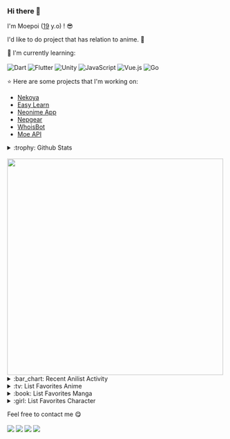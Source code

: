 ### Hi there 👋

I'm Moepoi ([19](https://github.com/moepoi/moepoi/commit/c15e0dc41a58149d47f7813f145259151a2a73c7) y.o) ! :sunglasses:

I'd like to do project that has relation to anime. :ghost:

:page_with_curl: I'm currently learning:
<br><br>
![Dart](https://img.shields.io/badge/dart-%230175C2.svg?style=for-the-badge&logo=dart&logoColor=white)
![Flutter](https://img.shields.io/badge/Flutter-%2302569B.svg?style=for-the-badge&logo=Flutter&logoColor=white)
![Unity](https://img.shields.io/badge/unity-%23000000.svg?style=for-the-badge&logo=unity&logoColor=white)
![JavaScript](https://img.shields.io/badge/javascript-%23323330.svg?style=for-the-badge&logo=javascript&logoColor=%23F7DF1E)
![Vue.js](https://img.shields.io/badge/vuejs-%2335495e.svg?style=for-the-badge&logo=vuedotjs&logoColor=%234FC08D)
![Go](https://img.shields.io/badge/go-%2300ADD8.svg?style=for-the-badge&logo=go&logoColor=white)

:star: Here are some projects that I'm working on:
- [Nekoya](https://github.com/Nekoya-Site)
- [Easy Learn](https://github.com/Easy-Learn/App/releases/tag/v1.0.1)
- [Neonime App](https://install.appcenter.ms/users/moepoi/apps/neonime/distribution_groups/public)
- [Nepgear](https://t.me/NepgearBot)
- [WhoisBot](https://t.me/WhoisBot)
- [Moe API](https://beta.moe.team)

<details>
<summary>:trophy: Github Stats</summary>
<img src="https://bad-apple-github-readme.vercel.app/api?show_bg=1&username=moepoi">
<img src="https://github-profile-trophy.vercel.app/?username=moepoi">
</details>

<br>

<img src="https://img.anili.st/user/161753" width="500">

<details>
<summary>:bar_chart: Recent Anilist Activity</summary>
  
<!-- anilist_activity starts -->
* [plans to watch None](https://anilist.co/activity/458723446) of [Dungeon ni Deai wo Motomeru no wa Machigatteiru Darou ka IV: Fuka Shou Yakusai-hen](https://anilist.co/anime/155211)
* [watched episode 100](https://anilist.co/activity/458683424) of [Yao Shen Ji 5](https://anilist.co/anime/139986)
* [watched episode 30](https://anilist.co/activity/458683409) of [Tunshi Xingkong 2](https://anilist.co/anime/134283)
* [watched episode 1](https://anilist.co/activity/458423394) of [Shinobi no Ittoki](https://anilist.co/anime/145604)
* [watched episode 1](https://anilist.co/activity/458367047) of [Tensei Shitara Ken Deshita](https://anilist.co/anime/139587)
* [watched episode 220](https://anilist.co/activity/458344774) of [Ling Jian Zun 4](https://anilist.co/anime/120272)
* [watched episode 29](https://anilist.co/activity/458304059) of [Jidao Long Shen](https://anilist.co/anime/149095)
* [watched episode 15](https://anilist.co/activity/458241558) of [Utawarerumono: Futari no Hakuoro](https://anilist.co/anime/112640)
* [watched episode 17](https://anilist.co/activity/458235664) of [Wan Jie Duzun 2](https://anilist.co/anime/153777)
* [completed None](https://anilist.co/activity/458235503) of [Wushen Zhuzai](https://anilist.co/anime/117168)
<!-- anilist_activity ends -->

</details>

<details>
<summary>:tv: List Favorites Anime</summary>
  
<!-- favorites_anime starts -->
* [Ze Tian Ji](https://anilist.co/anime/101409)
* [Ze Tian Ji 2](https://anilist.co/anime/102165)
* [Ze Tian Ji 3](https://anilist.co/anime/102166)
* [Ze Tian Ji 4](https://anilist.co/anime/108986)
* [Ze Tian Ji 5](https://anilist.co/anime/115839)
* [Toaru Majutsu no Index](https://anilist.co/anime/4654)
* [Toaru Majutsu no Index II](https://anilist.co/anime/8937)
* [Toaru Majutsu no Index III](https://anilist.co/anime/100185)
* [Toaru Kagaku no Railgun](https://anilist.co/anime/6213)
* [Toaru Kagaku no Railgun S](https://anilist.co/anime/16049)
* [Toaru Kagaku no Railgun T](https://anilist.co/anime/104462)
* [Ling Jian Zun](https://anilist.co/anime/107882)
* [Ling Jian Zun 2](https://anilist.co/anime/116137)
* [Ling Jian Zun 3](https://anilist.co/anime/116138)
* [Ling Jian Zun 4](https://anilist.co/anime/120272)
* [Doupo Cangqiong](https://anilist.co/anime/102464)
* [Doupo Cangqiong 2](https://anilist.co/anime/102463)
* [Doupo Cangqiong 3](https://anilist.co/anime/104922)
* [World Trigger](https://anilist.co/anime/20729)
* [World Trigger 2](https://anilist.co/anime/114087)
* [Mahouka Koukou no Rettousei](https://anilist.co/anime/20458)
* [Mahouka Koukou no Rettousei: Raihousha-hen](https://anilist.co/anime/112300)
* [Tong Ling Fei](https://anilist.co/anime/99935)
* [Shu Ling Ji](https://anilist.co/anime/119945)
* [Quanzhi Fashi](https://anilist.co/anime/99200)
<!-- favorites_anime ends -->

</details>

<details>
<summary>:book: List Favorites Manga</summary>
  
<!-- favorites_manga starts -->
<!-- favorites_manga ends -->

</details>

<details>
<summary>:girl: List Favorites Character</summary>
  
<!-- favorites_characters starts -->
* [Mukuro Hoshimiya](https://anilist.co/character/157109)
* [Yor Forger](https://anilist.co/character/138102)
* [Celia Claire](https://anilist.co/character/161678)
* [Sayu Ogiwara](https://anilist.co/character/127925)
* [Chizuru Ichinose](https://anilist.co/character/128106)
* [Misaki Shokuhou](https://anilist.co/character/40136)
* [Kyouko Hori](https://anilist.co/character/66171)
* [Nagisa Minase](https://anilist.co/character/162885)
* [Ruka Sarashina](https://anilist.co/character/147005)
* [Ravel Phenex](https://anilist.co/character/58341)
* [Ziyu Zhou](https://anilist.co/character/234726)
* [Kuon](https://anilist.co/character/126823)
* [Yuuko Yoshida](https://anilist.co/character/141461)
* [Angelina Kudou Shields](https://anilist.co/character/128377)
* [Ninym Ralei](https://anilist.co/character/206374)
* [Ariane Glenys Maple](https://anilist.co/character/194353)
* [Marin Kitagawa](https://anilist.co/character/133676)
* [Roroa Amidonia](https://anilist.co/character/133342)
* [Amalie](https://anilist.co/character/175297)
* [Jibril](https://anilist.co/character/87887)
* [Holo](https://anilist.co/character/7373)
* [Miyuki Shiba](https://anilist.co/character/55741)
* [Ayako Kuroba](https://anilist.co/character/200612)
* [Nepgear](https://anilist.co/character/49927)
<!-- favorites_characters ends -->

</details>

Feel free to contact me :yum:
<br><br>
[<img src="https://img.shields.io/badge/Telegram-%40moepoi-28a8ea">](https://t.me/moepoi)
[<img src="https://img.shields.io/badge/LinkedIn-moepoi-informational">](https://linkedin.com/in/moepoi)
[<img src="https://img.shields.io/badge/Email-moe%40chocola.dev-orange">](mailto:moe@chocola.dev)
[<img src="https://img.shields.io/badge/Personal%20Site-moepoi.dev-red">](https://moepoi.dev)
